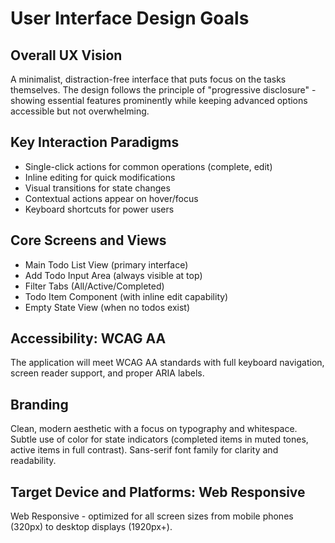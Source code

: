 # User Interface Design Goals

## Overall UX Vision
A minimalist, distraction-free interface that puts focus on the tasks themselves. The design follows the principle of "progressive disclosure" - showing essential features prominently while keeping advanced options accessible but not overwhelming.

## Key Interaction Paradigms
- Single-click actions for common operations (complete, edit)
- Inline editing for quick modifications
- Visual transitions for state changes
- Contextual actions appear on hover/focus
- Keyboard shortcuts for power users

## Core Screens and Views
- Main Todo List View (primary interface)
- Add Todo Input Area (always visible at top)
- Filter Tabs (All/Active/Completed)
- Todo Item Component (with inline edit capability)
- Empty State View (when no todos exist)

## Accessibility: WCAG AA
The application will meet WCAG AA standards with full keyboard navigation, screen reader support, and proper ARIA labels.

## Branding
Clean, modern aesthetic with a focus on typography and whitespace. Subtle use of color for state indicators (completed items in muted tones, active items in full contrast). Sans-serif font family for clarity and readability.

## Target Device and Platforms: Web Responsive
Web Responsive - optimized for all screen sizes from mobile phones (320px) to desktop displays (1920px+).
